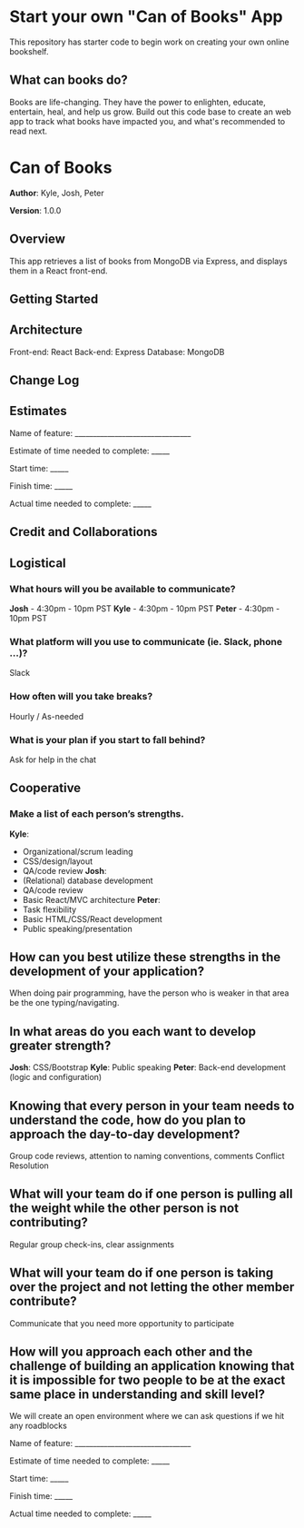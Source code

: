 # Start your own "Can of Books" App

This repository has starter code to begin work on creating your own online bookshelf.

## What can books do?

Books are life-changing. They have the power to enlighten, educate, entertain, heal, and help us grow. Build out this code base to create an web app to track what books have impacted you, and what's recommended to read next.

# Can of Books

**Author**: Kyle, Josh, Peter

**Version**: 1.0.0 

## Overview
This app retrieves a list of books from MongoDB via Express, and displays them in a React front-end.

## Getting Started
<!-- What are the steps that a user must take in order to build this app on their own machine and get it running? -->

## Architecture
Front-end: React
Back-end: Express
Database: MongoDB

## Change Log

## Estimates
Name of feature: ________________________________

Estimate of time needed to complete: _____

Start time: _____

Finish time: _____

Actual time needed to complete: _____

## Credit and Collaborations
<!-- Give credit (and a link) to other people or resources that helped you build this application. -->

## Logistical
### What hours will you be available to communicate?
**Josh** - 4:30pm - 10pm PST
**Kyle** - 4:30pm - 10pm PST
**Peter** - 4:30pm - 10pm PST

### What platform will you use to communicate (ie. Slack, phone …)?
Slack

### How often will you take breaks?
Hourly / As-needed
### What is your plan if you start to fall behind?
Ask for help in the chat

## Cooperative
### Make a list of each person’s strengths.
**Kyle**:
- Organizational/scrum leading
- CSS/design/layout
- QA/code review
**Josh**:
- (Relational) database development
- QA/code review
- Basic React/MVC architecture
**Peter**:
- Task flexibility
- Basic HTML/CSS/React development
- Public speaking/presentation

## How can you best utilize these strengths in the development of your application?
When doing pair programming, have the person who is weaker in that area be the one typing/navigating.

## In what areas do you each want to develop greater strength?
**Josh**: CSS/Bootstrap
**Kyle**: Public speaking
**Peter**: Back-end development (logic and configuration)

## Knowing that every person in your team needs to understand the code, how do you plan to approach the day-to-day development?
Group code reviews, attention to naming conventions, comments
Conflict Resolution

## What will your team do if one person is pulling all the weight while the other person is not contributing?
Regular group check-ins, clear assignments

## What will your team do if one person is taking over the project and not letting the other member contribute?
Communicate that you need more opportunity to participate

## How will you approach each other and the challenge of building an application knowing that it is impossible for two people to be at the exact same place in understanding and skill level?
We will create an open environment where we can ask questions if we hit any roadblocks


Name of feature: ________________________________

Estimate of time needed to complete: _____

Start time: _____

Finish time: _____

Actual time needed to complete: _____
